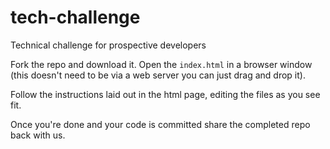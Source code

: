# tech-challenge

Technical challenge for prospective developers

Fork the repo and download it. Open the `index.html` in a browser window (this doesn't need to be via a web server you can just drag and drop it).

Follow the instructions laid out in the html page, editing the files as you see fit.

Once you're done and your code is committed share the completed repo back with us.
